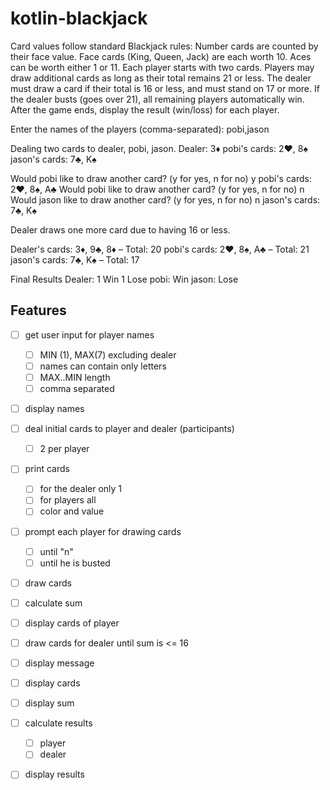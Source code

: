 # kotlin-blackjack
Card values follow standard Blackjack rules:
Number cards are counted by their face value.
Face cards (King, Queen, Jack) are each worth 10.
Aces can be worth either 1 or 11.
Each player starts with two cards.
Players may draw additional cards as long as their total remains 21 or less.
The dealer must draw a card if their total is 16 or less, and must stand on 17 or more.
If the dealer busts (goes over 21), all remaining players automatically win.
After the game ends, display the result (win/loss) for each player.

Enter the names of the players (comma-separated):
pobi,jason

Dealing two cards to dealer, pobi, jason.
Dealer: 3♦
pobi's cards: 2♥, 8♠
jason's cards: 7♣, K♠

Would pobi like to draw another card? (y for yes, n for no)
y
pobi's cards: 2♥, 8♠, A♣
Would pobi like to draw another card? (y for yes, n for no)
n
Would jason like to draw another card? (y for yes, n for no)
n
jason's cards: 7♣, K♠

Dealer draws one more card due to having 16 or less.

Dealer's cards: 3♦, 9♣, 8♦ – Total: 20
pobi's cards: 2♥, 8♠, A♣ – Total: 21
jason's cards: 7♣, K♠ – Total: 17

Final Results
Dealer: 1 Win 1 Lose
pobi: Win
jason: Lose

## Features
- [ ] get user input for player names
  - [ ] MIN (1), MAX(7) excluding dealer
  - [ ] names can contain only letters
  - [ ] MAX..MIN length
  - [ ] comma separated
- [ ] display names 

- [ ] deal initial cards to player and dealer (participants)
  - [ ] 2 per player
- [ ] print cards
  - [ ] for the dealer only 1
  - [ ] for players all
  - [ ] color and value

- [ ] prompt each player for drawing cards
  - [ ] until "n"
  - [ ] until he is busted
- [ ] draw cards
- [ ] calculate sum
- [ ] display cards of player

- [ ] draw cards for dealer until sum is <= 16
- [ ] display message

- [ ] display cards
- [ ] display sum

- [ ] calculate results
  - [ ] player 
  - [ ] dealer 
- [ ] display results

  





